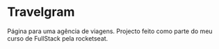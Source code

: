 # Travelgram
 Página para uma agência de viagens. Projecto feito como parte do meu curso de FullStack pela rocketseat.
